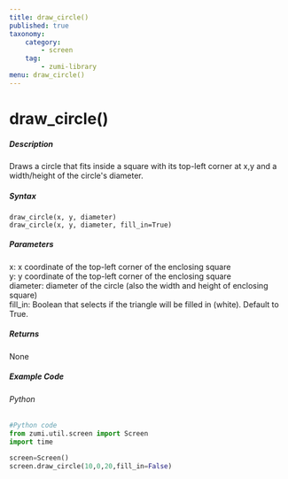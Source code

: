 ```yaml
---
title: draw_circle()
published: true
taxonomy:
    category:
        - screen
    tag:
        - zumi-library
menu: draw_circle()
---
```


# draw_circle()

##### Description
Draws a circle that fits inside a square with its top-left corner at x,y and a width/height of the circle's diameter.

##### Syntax
```draw_circle(x, y, diameter)```<br />
```draw_circle(x, y, diameter, fill_in=True)```<br />

##### Parameters
x: x coordinate of the top-left corner of the enclosing square<br />
y: y coordinate of the top-left corner of the enclosing square<br />
diameter: diameter of the circle (also the width and height of enclosing square)<br />
fill_in: Boolean that selects if the triangle will be filled in (white). Default to True.<br />

##### Returns
None

##### Example Code
###### Python
```python
#Python code
from zumi.util.screen import Screen
import time

screen=Screen()
screen.draw_circle(10,0,20,fill_in=False)
```